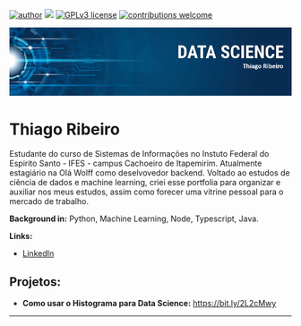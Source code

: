 [![author](https://img.shields.io/badge/author-thiagobcoelho25-red.svg)](https://www.linkedin.com/in/thiagobcoelho25) [![](https://img.shields.io/badge/python-3.7+-blue.svg)](https://www.python.org/downloads/release/python-365/) [![GPLv3 license](https://img.shields.io/badge/License-GPLv3-blue.svg)](http://perso.crans.org/besson/LICENSE.html) [![contributions welcome](https://img.shields.io/badge/contributions-welcome-brightgreen.svg?style=flat)](https://github.com/carlosfab/Portfolio-Data-Science/issues)

<p align="center">
  <img src="banner.png" >
</p>

# Thiago Ribeiro
Estudante do curso de Sistemas de Informações no Instuto Federal do Espirito Santo - IFES - campus Cachoeiro de Itapemirim. Atualmente estagiário na Olá Wolff como deselvovedor backend. Voltado ao estudos de ciência de dados e machine learning, criei esse portfolia para organizar e auxiliar nos meus estudos, assim como forecer uma vitrine pessoal para o mercado de trabalho.

**Background in:** Python, Machine Learning, Node, Typescript, Java.

**Links:**
* [LinkedIn](https://www.linkedin.com/in/thiagobcoelho25)


## Projetos:

* **Como usar o Histograma para Data Science:** https://bit.ly/2L2cMwy


---




